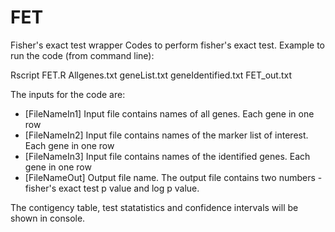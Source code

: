 # FET
Fisher's exact test wrapper
Codes to perform fisher's exact test. Example to run the code (from command line):

Rscript FET.R Allgenes.txt geneList.txt geneIdentified.txt FET_out.txt


The inputs for the code are:

- [FileNameIn1] Input file contains names of all genes. Each gene in one row
- [FileNameIn2] Input file contains names of the marker list of interest. Each gene in one row
- [FileNameIn3] Input file contains names of the identified genes. Each gene in one row
- [FileNameOut] Output file name. The output file contains two numbers - fisher's exact test p value and log p value.

The contigency table, test statatistics and confidence intervals will be shown in console.
